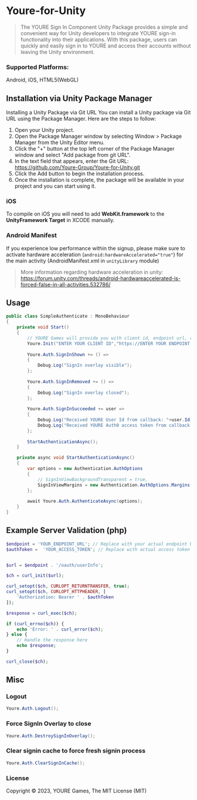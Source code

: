 # Youre-for-Unity

> The YOURE Sign In Component Unity Package provides a simple and convenient way for Unity developers to integrate YOURE sign-in functionality into their applications. With this package, users can quickly and easily sign in to YOURE and access their accounts without leaving the Unity environment.


### Supported Platforms: 
Android, iOS, HTML5(WebGL)


## Installation via Unity Package Manager

Installing a Unity Package via Git URL
You can install a Unity package via Git URL using the Package Manager. Here are the steps to follow:
1. Open your Unity project.
2. Open the Package Manager window by selecting Window > Package Manager from the Unity Editor menu.
3. Click the "+" button at the top left corner of the Package Manager window and select "Add package from git URL".
4. In the text field that appears, enter the Git URL: https://github.com/Youre-Group/Youre-for-Unity.git 
5. Click the Add button to begin the installation process.
6. Once the installation is complete, the package will be available in your project and you can start using it.

### iOS
To compile on iOS you will need to add **WebKit.framework** to the **UnityFramework Target** in XCODE manually.

### Android Manifest
If you experience low performance within the signup, please make sure to activate hardware acceleration (`android:hardwareAccelerated="true"`) for the main activity (AndroidManifest.xml in `unityLibrary` module)

> More information regarding hardware acceleration in unity: https://forum.unity.com/threads/android-hardwareaccelerated-is-forced-false-in-all-activities.532786/




## Usage

```c#
public class SimpleAuthenticate : MonoBehaviour
{
    private void Start()
    {
        // YOURE Games will provide you with client id, endpoint url, redirect url
        Youre.Init("ENTER YOUR CLIENT ID","https://ENTER YOUR ENDPOINT URL","https://ENTER_YOUR_REDIRECT_URL");
    
        Youre.Auth.SignInShown += () =>
        {
            Debug.Log("SignIn overlay visible");
        };        
    
        Youre.Auth.SignInRemoved += () =>
        {
            Debug.Log("SignIn overlay closed");
        }; 
    
        Youre.Auth.SignInSucceeded += user =>
        {
            Debug.Log("Received YOURE User Id from callback: "+user.Id);
            Debug.Log("Received YOURE Auth0 access token from callback: "+user.AccessToken);
        };
        
        StartAuthenticationAsync();
    }

    private async void StartAuthenticationAsync()
    {
        var options = new Authentication.AuthOptions
        {
            // SignInViewBackgroundTransparent = true,
            SignInViewMargins = new Authentication.AuthOptions.Margins(0,0,0,0),
        };
        
        await Youre.Auth.AuthenticateAsync(options);
    }
}
```

## Example Server Validation (php)
```php
$endpoint = 'YOUR_ENDPOINT_URL'; // Replace with your actual endpoint URL
$authToken =  'YOUR_ACCESS_TOKEN'; // Replace with actual access token generated from client


$url = $endpoint . '/oauth/userInfo';

$ch = curl_init($url);

curl_setopt($ch, CURLOPT_RETURNTRANSFER, true);
curl_setopt($ch, CURLOPT_HTTPHEADER, [
    'Authorization: Bearer ' . $authToken
]);

$response = curl_exec($ch);

if (curl_errno($ch)) {
    echo 'Error: ' . curl_error($ch);
} else {
    // Handle the response here
    echo $response;
}

curl_close($ch);
```


## Misc

### Logout
```c#
Youre.Auth.Logout();
```

### Force SignIn Overlay to close
```c#
Youre.Auth.DestroySignInOverlay();
```

### Clear signin cache to force fresh signin process
```c#
Youre.Auth.ClearSignInCache();
```

### License

Copyright © 2023, YOURE Games, The MIT License (MIT)
